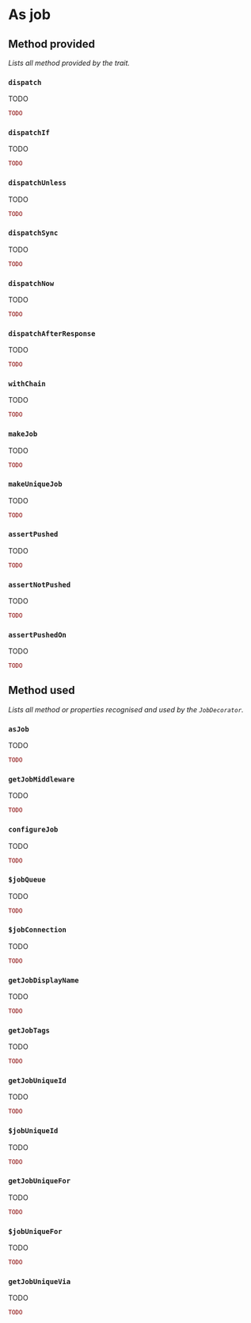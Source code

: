 # As job

## Method provided
*Lists all method provided by the trait.*

### `dispatch`
TODO

```php
TODO
```

### `dispatchIf`
TODO

```php
TODO
```

### `dispatchUnless`
TODO

```php
TODO
```

### `dispatchSync`
TODO

```php
TODO
```

### `dispatchNow`
TODO

```php
TODO
```

### `dispatchAfterResponse`
TODO

```php
TODO
```

### `withChain`
TODO

```php
TODO
```

### `makeJob`
TODO

```php
TODO
```

### `makeUniqueJob`
TODO

```php
TODO
```

### `assertPushed`
TODO

```php
TODO
```

### `assertNotPushed`
TODO

```php
TODO
```

### `assertPushedOn`
TODO

```php
TODO
```

## Method used
*Lists all method or properties recognised and used by the `JobDecorator`.*

### `asJob`
TODO

```php
TODO
```

### `getJobMiddleware`
TODO

```php
TODO
```

### `configureJob`
TODO

```php
TODO
```

### `$jobQueue`
TODO

```php
TODO
```

### `$jobConnection`
TODO

```php
TODO
```

### `getJobDisplayName`
TODO

```php
TODO
```

### `getJobTags`
TODO

```php
TODO
```

### `getJobUniqueId`
TODO

```php
TODO
```

### `$jobUniqueId`
TODO

```php
TODO
```

### `getJobUniqueFor`
TODO

```php
TODO
```

### `$jobUniqueFor`
TODO

```php
TODO
```

### `getJobUniqueVia`
TODO

```php
TODO
```
